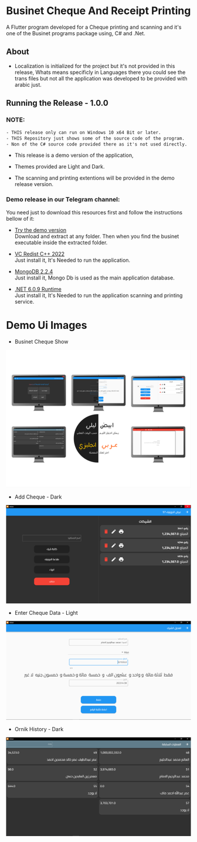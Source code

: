 # Businet Cheque And Receipt Printing

A Flutter program developed for a Cheque printing and scanning and it's one of the Businet programs package using, C# and .Net.

## About
- Localization is initialized for the project but it's not provided in this release, Whats means specificly in Languages there you could see the trans files but not all the application was developed to be provided with arabic just.


## Running the Release - 1.0.0

### NOTE: 
    - THIS release only can run on Windows 10 x64 Bit or later.
    - THIS Repository just shows some of the source code of the program.
    - Non of the C# source code provided there as it's not used directly.

- This release is a demo version of the application, <br>

- Themes provided are Light and Dark.

- The scanning and printing extentions will be provided in the demo release version.

### Demo release in our Telegram channel:
You need just to download this resources first and follow the instructions bellow of it:

- [Try the demo version](https://t.me/nexapros/35)
<br> Download and extract at any folder. Then when you find the businet executable inside the extracted folder.

- [VC Redist C++ 2022](https://t.me/nexapros/17)
<br> Just install it, It's Needed to run the application.

- [MongoDB 2.2.4](https://t.me/nexapros/15)
<br> Just install it, Mongo Db is used as the main application database.

- [.NET 6.0.9 Runtime](https://t.me/nexapros/24)
<br> Just install it, It's Needed to run the application scanning and printing service.

# Demo Ui Images
- Businet Cheque Show
<img title="Businet Cheque Show" alt="Businet Cheque Show" src="Businet Cheque Show.PNG">

- Add Cheque - Dark
<img title="Add Cheque And Get Ornic- Dark" alt="Add Cheque - Dark" src="Ornik View, Cheques View - Dark.PNG">

- Enter Cheque Data - Light
<img title="Enter Cheque Data - Light" alt="Enter Cheque Data - Light" src="Enter Cheque Data - Light.PNG">

- Ornik History - Dark
<img title="Ornik History - Dark" alt="Ornik History - Dark" src="Ornik History - Dark.PNG">